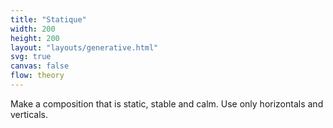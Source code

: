 ```yaml
---
title: "Statique"
width: 200
height: 200
layout: "layouts/generative.html"
svg: true
canvas: false
flow: theory
---
```


Make a composition that is static, stable and calm. Use only horizontals and verticals.
